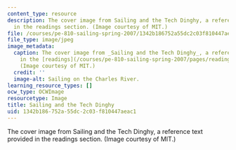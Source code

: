 ```yaml
---
content_type: resource
description: The cover image from Sailing and the Tech Dinghy, a reference text provided
  in the readings section. (Image courtesy of MIT.)
file: /courses/pe-810-sailing-spring-2007/1342b186752a55dc2c03f810447aeac1_pe-810s07.jpg
file_type: image/jpeg
image_metadata:
  caption: The cover image from _Sailing and the Tech Dinghy_, a reference text provided
    in the [readings](/courses/pe-810-sailing-spring-2007/pages/readings) section.
    (Image courtesy of MIT.)
  credit: ''
  image-alt: Sailing on the Charles River.
learning_resource_types: []
ocw_type: OCWImage
resourcetype: Image
title: Sailing and the Tech Dinghy
uid: 1342b186-752a-55dc-2c03-f810447aeac1
---
```

The cover image from Sailing and the Tech Dinghy, a reference text provided in the readings section. (Image courtesy of MIT.)

